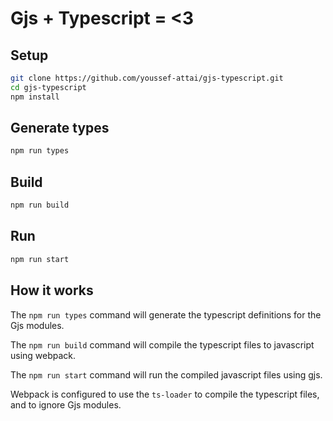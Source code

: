 # Gjs + Typescript = <3

## Setup

```bash
git clone https://github.com/youssef-attai/gjs-typescript.git
cd gjs-typescript
npm install
```

## Generate types

```bash
npm run types
```

## Build

```bash
npm run build
```

## Run

```bash
npm run start
```

## How it works

The `npm run types` command will generate the typescript definitions for the Gjs modules.

The `npm run build` command will compile the typescript files to javascript using webpack.

The `npm run start` command will run the compiled javascript files using gjs.

Webpack is configured to use the `ts-loader` to compile the typescript files, and to ignore Gjs modules.